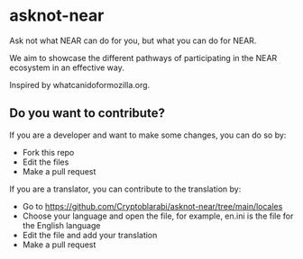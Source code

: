 # asknot-near

Ask not what NEAR can do for you, but what you can do for NEAR.

We aim to showcase the different pathways of participating in the NEAR ecosystem in an effective way.

Inspired by whatcanidoformozilla.org.

## Do you want to contribute?

If you are a developer and want to make some changes, you can do so by:

- Fork this repo
- Edit the files 
- Make a pull request

If you are a translator, you can contribute to the translation by:

- Go to https://github.com/Cryptoblarabi/asknot-near/tree/main/locales
- Choose your language and open the file, for example, en.ini is the file for the English language
- Edit the file and add your translation
- Make a pull request
